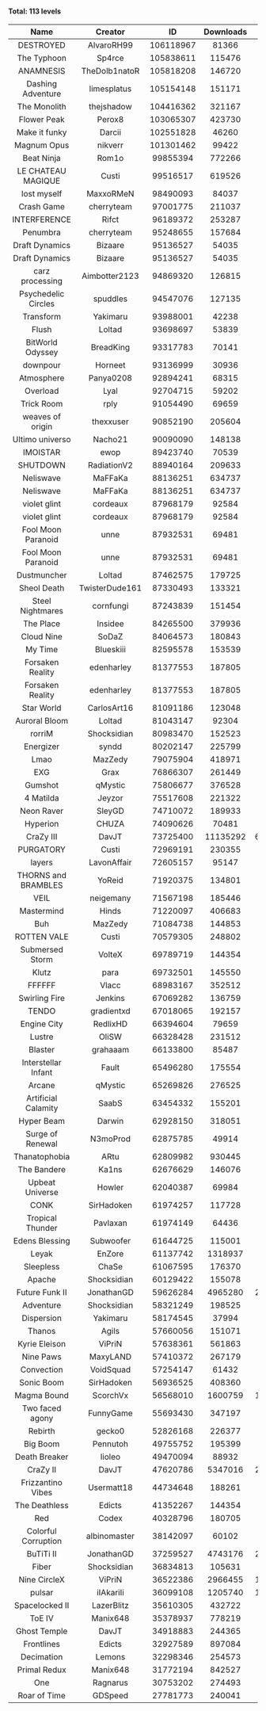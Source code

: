 #### Total: 113 levels

| Name | Creator | ID | Downloads | Likes |
|:---:|:---:|:---:|:---:|:---:|
| DESTROYED | AlvaroRH99 | 106118967 | 81366 | 2494
| The Typhoon | Sp4rce | 105838611 | 115476 | 4587
| ANAMNESIS | TheDolb1natoR | 105818208 | 146720 | 7552
| Dashing Adventure | limesplatus | 105154148 | 151171 | 5016
| The Monolith | thejshadow | 104416362 | 321167 | 8085
| Flower Peak | Perox8 | 103065307 | 423730 | 12968
| Make it funky | Darcii | 102551828 | 46260 | 1524
| Magnum Opus | nikverr | 101301462 | 99422 | 3028
| Beat Ninja | Rom1o | 99855394 | 772266 | 40611
| LE CHATEAU MAGIQUE | Custi | 99516517 | 619526 | 21390
| lost myself | MaxxoRMeN | 98490093 | 84037 | 4695
| Crash Game | cherryteam | 97001775 | 211037 | 10996
| INTERFERENCE | Rifct | 96189372 | 253287 | 9288
| Penumbra | cherryteam | 95248655 | 157684 | 8652
| Draft Dynamics | Bizaare | 95136527 | 54035 | 3032
| Draft Dynamics | Bizaare | 95136527 | 54035 | 3032
| carz processing | Aimbotter2123 | 94869320 | 126815 | 3762
| Psychedelic Circles | spuddles | 94547076 | 127135 | 5300
| Transform | Yakimaru | 93988001 | 42238 | 1867
| Flush | Loltad | 93698697 | 53839 | 2526
| BitWorld Odyssey | BreadKing | 93317783 | 70141 | 4429
| downpour | Horneet | 93136999 | 30936 | 1778
| Atmosphere | Panya0208 | 92894241 | 68315 | 4499
| Overload | Lyal | 92704715 | 59202 | 3693
| Trick Room | rply | 91054490 | 69659 | 3127
| weaves of origin  | thexxuser | 90852190 | 205604 | 7337
| Ultimo universo | Nacho21 | 90090090 | 148138 | 9749
| IMOISTAR | ewop | 89423740 | 70539 | 3489
| SHUTDOWN | RadiationV2 | 88940164 | 209633 | 8048
| Neliswave | MaFFaKa | 88136251 | 634737 | 30884
| Neliswave | MaFFaKa | 88136251 | 634737 | 30884
| violet glint | cordeaux | 87968179 | 92584 | 3826
| violet glint | cordeaux | 87968179 | 92584 | 3826
| Fool Moon Paranoid | unne | 87932531 | 69481 | 3237
| Fool Moon Paranoid | unne | 87932531 | 69481 | 3237
| Dustmuncher | Loltad | 87462575 | 179725 | 6917
| Sheol Death | TwisterDude161 | 87330493 | 133321 | 5032
| Steel Nightmares | cornfungi | 87243839 | 151454 | 6150
| The  Place | Insidee | 84265500 | 379936 | 10196
| Cloud Nine | SoDaZ | 84064573 | 180843 | 6518
| My Time | Blueskiii | 82595578 | 153539 | 9174
| Forsaken Reality | edenharley | 81377553 | 187805 | 8317
| Forsaken Reality | edenharley | 81377553 | 187805 | 8317
| Star World | CarlosArt16 | 81091186 | 123048 | 6565
| Auroral Bloom | Loltad | 81043147 | 92304 | 5290
| rorriM | Shocksidian | 80983470 | 152523 | 6860
| Energizer | syndd | 80202147 | 225799 | 12359
| Lmao | MazZedy | 79075904 | 418971 | 22493
| EXG | Grax | 76866307 | 261449 | 13113
| Gumshot | qMystic | 75806677 | 376528 | 20225
| 4 Matilda | Jeyzor | 75517608 | 221322 | 10287
| Neon Raver | SleyGD | 74710072 | 189933 | 7736
| Hyperion | CHUZA | 74090626 | 70481 | 3861
| CraZy III | DavJT | 73725400 | 11135292 | 618053
| PURGATORY | Custi | 72969191 | 230355 | 11243
| layers | LavonAffair | 72605157 | 95147 | 4481
| THORNS and BRAMBLES | YoReid | 71920375 | 134801 | 7113
| VEIL | neigemany | 71567198 | 185446 | 8659
| Mastermind | Hinds | 71220097 | 406683 | 19567
| Buh | MazZedy | 71084738 | 144853 | 8661
| ROTTEN VALE | Custi | 70579305 | 248802 | 11159
| Submersed Storm |  VolteX | 69789719 | 144354 | 6984
| Klutz | para | 69732501 | 145550 | 7059
| FFFFFF | Vlacc | 68983167 | 352512 | 15411
| Swirling Fire | Jenkins | 67069282 | 136759 | 6661
| TENDO | gradientxd | 67018065 | 192157 | 12318
| Engine City | RedlixHD | 66394604 | 79659 | 5049
| Lustre | OliSW | 66328428 | 231512 | 6603
| Blaster | grahaaam | 66133800 | 85487 | 3486
| Interstellar Infant | Fault | 65496280 | 175554 | 12882
| Arcane | qMystic | 65269826 | 276525 | 21872
| Artificial Calamity | SaabS | 63454332 | 155201 | 4922
| Hyper Beam | Darwin | 62928150 | 318051 | 9390
| Surge of Renewal | N3moProd | 62875785 | 49914 | 3128
| Thanatophobia | ARtu | 62809982 | 930445 | 56835
| The Bandere | Ka1ns | 62676629 | 146076 | 5072
| Upbeat Universe | Howler | 62040387 | 69984 | 3902
| CONK | SirHadoken | 61974257 | 117728 | 4859
| Tropical Thunder | Pavlaxan | 61974149 | 64436 | 3819
| Edens Blessing | Subwoofer | 61644725 | 115001 | 6417
| Leyak | EnZore | 61137742 | 1318937 | 79836
| Sleepless | ChaSe | 61067595 | 176370 | 10359
| Apache | Shocksidian | 60129422 | 155078 | 7364
| Future Funk II | JonathanGD | 59626284 | 4965280 | 255014
| Adventure | Shocksidian | 58321249 | 198525 | 7041
| Dispersion | Yakimaru | 58174545 | 37994 | 2058
| Thanos | Agils | 57660056 | 151071 | 9751
| Kyrie Eleison | ViPriN | 57638361 | 561863 | 24312
| Nine Paws | MaxyLAND | 57410372 | 267179 | 16538
| Convection | VoidSquad | 57254147 | 61432 | 2953
| Sonic Boom | SirHadoken | 56936525 | 408360 | 13122
| Magma Bound | ScorchVx | 56568010 | 1600759 | 108903
| Two faced agony | FunnyGame | 55693430 | 347197 | 16853
| Rebirth | gecko0 | 52826168 | 226377 | 15012
| Big Boom | Pennutoh | 49755752 | 195399 | 12518
| Death Breaker | lioleo | 49470094 | 88932 | 4144
| CraZy II | DavJT | 47620786 | 5347016 | 275832
| Frizzantino Vibes | Usermatt18 | 44734648 | 188261 | 12992
| The Deathless | Edicts | 41352267 | 144354 | 9950
| Red | Codex | 40328796 | 180705 | 11740
| Colorful Corruption | albinomaster | 38142097 | 60102 | 2572
| BuTiTi II | JonathanGD | 37259527 | 4743176 | 257618
| Fiber | Shocksidian | 36834813 | 105631 | 8751
| Nine CircleX | ViPriN | 36522386 | 2966455 | 129477
| pulsar | iIAkariIi | 36099108 | 1205740 | 152829
| Spacelocked II | LazerBlitz | 35610305 | 432722 | 30781
| ToE IV  | Manix648 | 35378937 | 778219 | 48037
| Ghost Temple | DavJT | 34918883 | 244365 | 15719
| Frontlines | Edicts | 32927589 | 897084 | 56345
| Decimation | Lemons | 32298346 | 254573 | 19935
| Primal Redux | Manix648 | 31772194 | 842527 | 60968
| One | Ragnarus | 30753202 | 274493 | 22960
| Roar of Time | GDSpeed | 27781773 | 240041 | 18498
